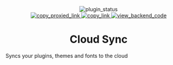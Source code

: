 <!--
  * This file was autogenerated
  * If you want to change anything, do so in the readmes.mjs script
  * https://github.com/nexpid/BunnyPlugins/edit/main/scripts/readmes.mjs
-->

<div align="center">
  <img alt="plugin_status" src="https://img.shields.io/badge/plugin_status-finished-a6da95?style=for-the-badge&labelColor=24273a" />
  <br/>
  <a href="https://bn-plugins.github.io/vd-proxy/vendetta.nexpid.xyz/cloud-sync">
    <img alt="copy_proxied_link" src="https://img.shields.io/badge/copy_proxied_link-24273a?style=for-the-badge" />
  </a>
  <a href="https://bunny.nexpid.xyz/cloud-sync">
    <img alt="copy_link" src="https://img.shields.io/badge/copy_link-24273a?style=for-the-badge" />
  </a>
  <a href="https://github.com/nexpid/VendettaCloudSync">
    <img alt="view_backend_code" src="https://img.shields.io/badge/view_backend_code-24273a?style=for-the-badge" />
  </a>
</div>

<h1 align="center">
  Cloud Sync
</h1>

Syncs your plugins, themes and fonts to the cloud

